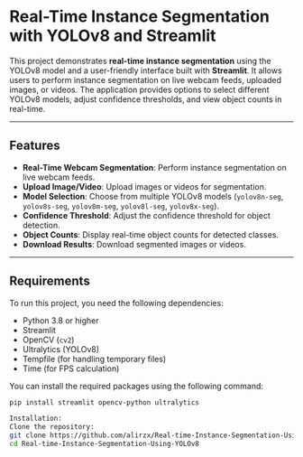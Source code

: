 # Real-Time Instance Segmentation with YOLOv8 and Streamlit

This project demonstrates **real-time instance segmentation** using the YOLOv8 model and a user-friendly interface built with **Streamlit**. It allows users to perform instance segmentation on live webcam feeds, uploaded images, or videos. The application provides options to select different YOLOv8 models, adjust confidence thresholds, and view object counts in real-time.

---

## Features

- **Real-Time Webcam Segmentation**: Perform instance segmentation on live webcam feeds.
- **Upload Image/Video**: Upload images or videos for segmentation.
- **Model Selection**: Choose from multiple YOLOv8 models (`yolov8n-seg`, `yolov8s-seg`, `yolov8m-seg`, `yolov8l-seg`, `yolov8x-seg`).
- **Confidence Threshold**: Adjust the confidence threshold for object detection.
- **Object Counts**: Display real-time object counts for detected classes.
- **Download Results**: Download segmented images or videos.

---

## Requirements

To run this project, you need the following dependencies:

- Python 3.8 or higher
- Streamlit
- OpenCV (`cv2`)
- Ultralytics (YOLOv8)
- Tempfile (for handling temporary files)
- Time (for FPS calculation)

You can install the required packages using the following command:

```bash
pip install streamlit opencv-python ultralytics

Installation:
Clone the repository:
git clone https://github.com/alirzx/Real-time-Instance-Segmentation-Using-YOLOv8.git
cd Real-time-Instance-Segmentation-Using-YOLOv8
